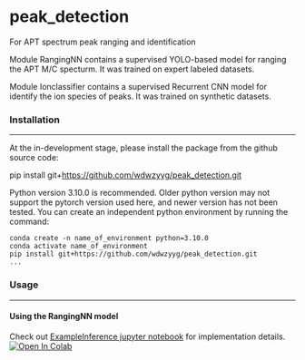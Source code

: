 # peak_detection
For APT spectrum peak ranging and identification

Module RangingNN contains a supervised YOLO-based model for ranging the APT M/C specturm. It was trained on expert labeled datasets. 

Module Ionclassifier contains a supervised Recurrent CNN model for identify the ion species of peaks. It was trained on synthetic datasets. 

### Installation 

---
At the in-development stage, please install the package from the github source code:

pip install git+https://github.com/wdwzyyg/peak_detection.git

Python version 3.10.0 is recommended. Older python version may not support the pytorch version used here, and newer version has not been tested. 
You can create an independent python environment by running the command:
```
conda create -n name_of_environment python=3.10.0
conda activate name_of_environment
pip install git+https://github.com/wdwzyyg/peak_detection.git
...
```

### Usage 

---
#### Using the RangingNN model

Check out [ExampleInference jupyter notebook](peak_detection/RangingNN/notebooks/ExampleInference.ipynb) for implementation details.
[![Open In Colab](https://colab.research.google.com/assets/colab-badge.svg)](https://colab.research.google.com/github/wdwzyyg/peak_detection/blob/master/peak_detection/RangingNN/notebooks/ExampleInference.ipynb)
